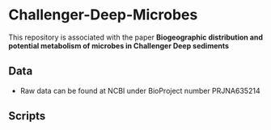 # Challenger-Deep-Microbes
This repository is associated with the paper **Biogeographic distribution and potential metabolism of microbes in Challenger Deep sediments**

## Data

- Raw data can be found at NCBI under BioProject number PRJNA635214

## Scripts

